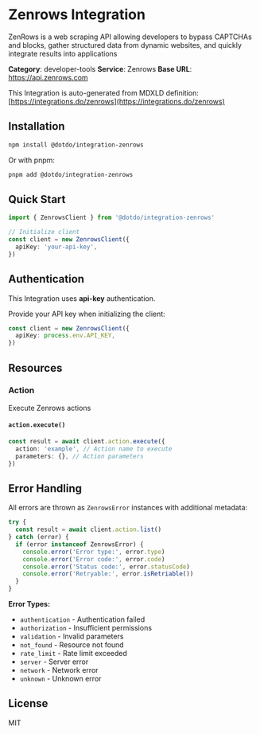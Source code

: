 # Zenrows Integration

ZenRows is a web scraping API allowing developers to bypass CAPTCHAs and blocks, gather structured data from dynamic websites, and quickly integrate results into applications

**Category**: developer-tools
**Service**: Zenrows
**Base URL**: https://api.zenrows.com

This Integration is auto-generated from MDXLD definition: [https://integrations.do/zenrows](https://integrations.do/zenrows)

## Installation

```bash
npm install @dotdo/integration-zenrows
```

Or with pnpm:

```bash
pnpm add @dotdo/integration-zenrows
```

## Quick Start

```typescript
import { ZenrowsClient } from '@dotdo/integration-zenrows'

// Initialize client
const client = new ZenrowsClient({
  apiKey: 'your-api-key',
})
```

## Authentication

This Integration uses **api-key** authentication.

Provide your API key when initializing the client:

```typescript
const client = new ZenrowsClient({
  apiKey: process.env.API_KEY,
})
```

## Resources

### Action

Execute Zenrows actions

#### `action.execute()`

```typescript
const result = await client.action.execute({
  action: 'example', // Action name to execute
  parameters: {}, // Action parameters
})
```

## Error Handling

All errors are thrown as `ZenrowsError` instances with additional metadata:

```typescript
try {
  const result = await client.action.list()
} catch (error) {
  if (error instanceof ZenrowsError) {
    console.error('Error type:', error.type)
    console.error('Error code:', error.code)
    console.error('Status code:', error.statusCode)
    console.error('Retryable:', error.isRetriable())
  }
}
```

**Error Types:**

- `authentication` - Authentication failed
- `authorization` - Insufficient permissions
- `validation` - Invalid parameters
- `not_found` - Resource not found
- `rate_limit` - Rate limit exceeded
- `server` - Server error
- `network` - Network error
- `unknown` - Unknown error

## License

MIT
